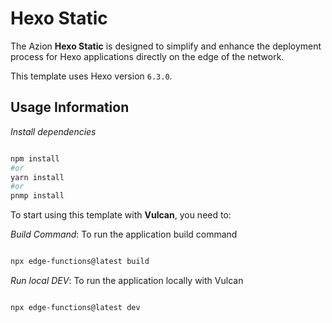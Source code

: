# Hexo Static

The Azion **Hexo Static** is designed to simplify and enhance the deployment process for Hexo applications directly on the edge of the network.

This template uses Hexo version `6.3.0`.

## Usage Information

_Install dependencies_

```bash

npm install
#or
yarn install
#or
pnmp install

```

To start using this template with **Vulcan**, you need to:

_Build Command_: To run the application build command

```bash

npx edge-functions@latest build

```

_Run local DEV_: To run the application locally with Vulcan

```bash

npx edge-functions@latest dev

```
